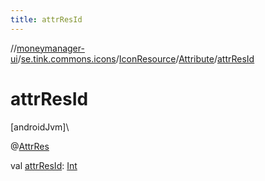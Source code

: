 ```yaml
---
title: attrResId
---
```

//[moneymanager-ui](../../../../index.html)/[se.tink.commons.icons](../../index.html)/[IconResource](../index.html)/[Attribute](index.html)/[attrResId](attr-res-id.html)



# attrResId



[androidJvm]\




@[AttrRes](https://developer.android.com/reference/kotlin/androidx/annotation/AttrRes.html)



val [attrResId](attr-res-id.html): [Int](https://kotlinlang.org/api/latest/jvm/stdlib/kotlin/-int/index.html)




